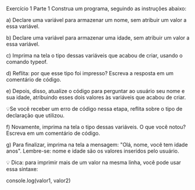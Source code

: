 Exercício 1
Parte 1
Construa um programa, seguindo as instruções abaixo:

a) Declare uma variável para armazenar um nome, sem atribuir um valor a essa variável.

b) Declare uma variável para armazenar uma idade, sem atribuir um valor a essa variável.

c) Imprima na tela o tipo dessas variáveis que acabou de criar, usando o comando typeof.

d) Reflita: por que esse tipo foi impresso? Escreva a resposta em um comentário de código.

e) Depois, disso, atualize o código para perguntar ao usuário seu nome e sua idade, atribuindo esses dois valores às variáveis que acabou de criar.

💡Se você receber um erro de código nessa etapa, reflita sobre o tipo de declaração que utilizou.

f) Novamente, imprima na tela o tipo dessas variáveis. O que você notou? Escreva em um comentário de código.

g) Para finalizar, imprima na tela a mensagem: "Olá, nome, você tem idade anos". Lembre-se: nome e idade são os valores inseridos pelo usuário.

💡 Dica: para imprimir mais de um valor na mesma linha, você pode usar essa sintaxe:

console.log(valor1, valor2)
